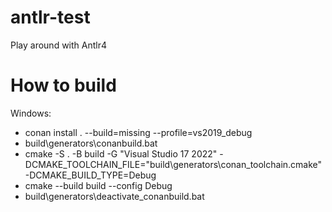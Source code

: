 # antlr-test
Play around with Antlr4

# How to build
Windows:

- conan install . --build=missing --profile=vs2019_debug
- build\generators\conanbuild.bat
- cmake -S . -B build -G "Visual Studio 17 2022" -DCMAKE_TOOLCHAIN_FILE="build\generators\conan_toolchain.cmake" -DCMAKE_BUILD_TYPE=Debug
- cmake --build build --config Debug
- build\generators\deactivate_conanbuild.bat
